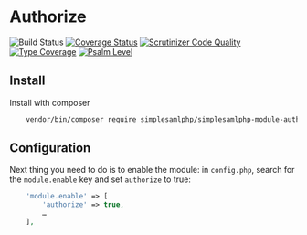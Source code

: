 # Authorize

![Build Status](https://github.com/simplesamlphp/simplesamlphp-module-authorize/actions/workflows/php.yml/badge.svg)
[![Coverage Status](https://codecov.io/gh/simplesamlphp/simplesamlphp-module-authorize/branch/master/graph/badge.svg)](https://codecov.io/gh/simplesamlphp/simplesamlphp-module-authorize)
[![Scrutinizer Code Quality](https://scrutinizer-ci.com/g/simplesamlphp/simplesamlphp-module-authorize/badges/quality-score.png?b=master)](https://scrutinizer-ci.com/g/simplesamlphp/simplesamlphp-module-authorize/?branch=master)
[![Type Coverage](https://shepherd.dev/github/simplesamlphp/simplesamlphp-module-authorize/coverage.svg)](https://shepherd.dev/github/simplesamlphp/simplesamlphp-module-authorize)
[![Psalm Level](https://shepherd.dev/github/simplesamlphp/simplesamlphp-module-authorize/level.svg)](https://shepherd.dev/github/simplesamlphp/simplesamlphp-module-authorize)

## Install

Install with composer

```bash
    vendor/bin/composer require simplesamlphp/simplesamlphp-module-authorize
```

## Configuration

Next thing you need to do is to enable the module: in `config.php`,
search for the `module.enable` key and set `authorize` to true:

```php
    'module.enable' => [
        'authorize' => true,
        …
    ],
```
